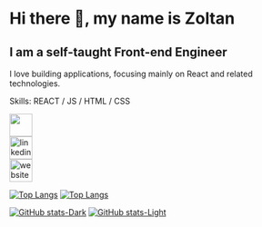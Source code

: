 # Hi there 👋, my name is Zoltan
## I am a self-taught Front-end Engineer
I love building applications, focusing mainly on React and related technologies.

Skills: REACT / JS / HTML / CSS


[<img src='https://cdn.jsdelivr.net/npm/simple-icons@13/icons/github.svg/gray/white' style='color:white' alt='github' height='40'>](https://github.com/zwebd)  
[<img src='https://cdn.jsdelivr.net/npm/simple-icons@13/icons/linkedin.svg/gray/white' alt='linkedin' height='40'>](https://www.linkedin.com/in/zoltan-szabo-dev/)  
[<img src='https://cdn.jsdelivr.net/npm/simple-icons@13/icons/icloud.svg/gray/white' alt='website' height='40'>](https://www.zoltandev.com)  

[![Top Langs](https://github-readme-stats.vercel.app/api/top-langs/?username=zwebd\&layout=compact\&theme=dark\&langs_count=8)](https://github.com/zwebd/github-readme-stats#gh-dark-mode-only)
[![Top Langs](https://github-readme-stats.vercel.app/api/top-langs/?username=zwebd\&layout=compact\&theme=default\&langs_count=8)](https://github.com/zwebd/github-readme-stats#gh-light-mode-only)

[![GitHub stats-Dark](https://github-readme-stats.vercel.app/api?username=zwebd\&show_icons=true\&theme=dark\&rank_icon=github)](https://github.com/zwebd/github-readme-stats#gh-dark-mode-only)
[![GitHub stats-Light](https://github-readme-stats.vercel.app/api?username=zwebd\&show_icons=true\&theme=default\&rank_icon=github)](https://github.com/zwebd/github-readme-stats#gh-light-mode-only)



